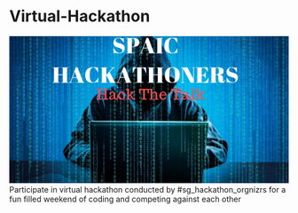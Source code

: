 # Virtual-Hackathon
<img src="images/spaichackathoners.jpg">
Participate in virtual hackathon conducted by #sg_hackathon_orgnizrs for a fun filled weekend of coding and competing against each other

